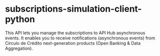 # subscriptions-simulation-client-python
This API lets you manage the subscriptions to API Hub asynchronous events. It enables you to receive notifications (asynchronous events) from Círculo de Crédito next-generation products (Open Banking &amp; Data Aggregation).
